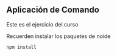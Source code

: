 ## Aplicación de Comando

Este  es el ejercicio del curso

Recuerden instalar los paquetes de noide

```
npm install
```